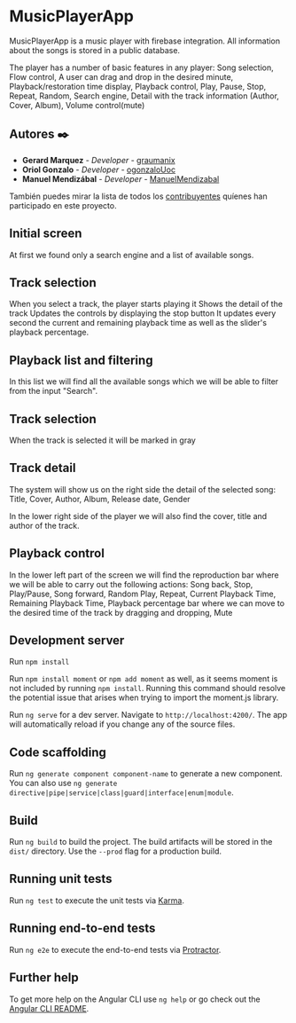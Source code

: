 # MusicPlayerApp

MusicPlayerApp is a music player with firebase integration.
All information about the songs is stored in a public database.

The player has a number of basic features in any player:
Song selection, 
Flow control, 
A user can drag and drop in the desired minute, 
Playback/restoration time display, 
Playback control, 
Play, 
Pause, 
Stop, 
Repeat, 
Random, 
Search engine, 
Detail with the track information (Author, Cover, Album), 
Volume control(mute)


## Autores ✒️
* **Gerard Marquez** - *Developer* - [graumanix](https://github.com/graumanix)
* **Oriol Gonzalo** - *Developer* - [ogonzaloUoc](https://github.com/ogonzaloUoc)
* **Manuel Mendizábal** - *Developer* - [ManuelMendizabal](https://github.com/ManuelMendizabal)

También puedes mirar la lista de todos los [contribuyentes](https://github.com/your/project/contributors) quíenes han participado en este proyecto. 

## Initial screen
At first we found only a search engine and a list of available songs.
 
## Track selection
When you select a track, the player starts playing it
Shows the detail of the track
Updates the controls by displaying the stop button
It updates every second the current and remaining playback time as well as the slider's playback percentage.

## Playback list and filtering
In this list we will find all the available songs which we will be able to filter from the input "Search".

## Track selection
When the track is selected it will be marked in gray

## Track detail
The system will show us on the right side the detail of the selected song:
Title, 
Cover, 
Author, 
Album, 
Release date, 
Gender

In the lower right side of the player we will also find the cover, title and author of the track.

## Playback control
In the lower left part of the screen we will find the reproduction bar where we will be able to carry out the following actions:
Song back, 
Stop, 
Play/Pause, 
Song forward, 
Random Play, 
Repeat, 
Current Playback Time, 
Remaining Playback Time, 
Playback percentage bar where we can move to the desired time of the track by dragging and dropping, 
Mute


## Development server

Run `npm install` 

Run `npm install moment` or `npm add moment` as well, as it seems moment is not included by running `npm install`. Running this command should resolve the potential issue that arises when trying to import the moment.js library.

Run `ng serve` for a dev server. Navigate to `http://localhost:4200/`. The app will automatically reload if you change any of the source files.

## Code scaffolding

Run `ng generate component component-name` to generate a new component. You can also use `ng generate directive|pipe|service|class|guard|interface|enum|module`.

## Build

Run `ng build` to build the project. The build artifacts will be stored in the `dist/` directory. Use the `--prod` flag for a production build.

## Running unit tests

Run `ng test` to execute the unit tests via [Karma](https://karma-runner.github.io).

## Running end-to-end tests

Run `ng e2e` to execute the end-to-end tests via [Protractor](http://www.protractortest.org/).

## Further help

To get more help on the Angular CLI use `ng help` or go check out the [Angular CLI README](https://github.com/angular/angular-cli/blob/master/README.md).
